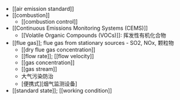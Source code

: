 - [[air emission standard]]
- [[combustion]]
    - [[combustion control]]
- [[Continuous Emissions Monitoring Systems (CEMS)]]
    - [[Volatile Organic Compounds (VOCs)]]: 挥发性有机化合物
- [[flue gas]]; flue gas from stationary sources - SO2, NOx, 颗粒物
    - [[dry flue gas concentration]]
    - [[flow rate]]; [[flow velocity]]
    - [[gas concentration]]
    - [[gas stream]]
    - 大气污染防治
    - [便携式][烟气监测设备]
- [[standard state]]; [[working condition]]
